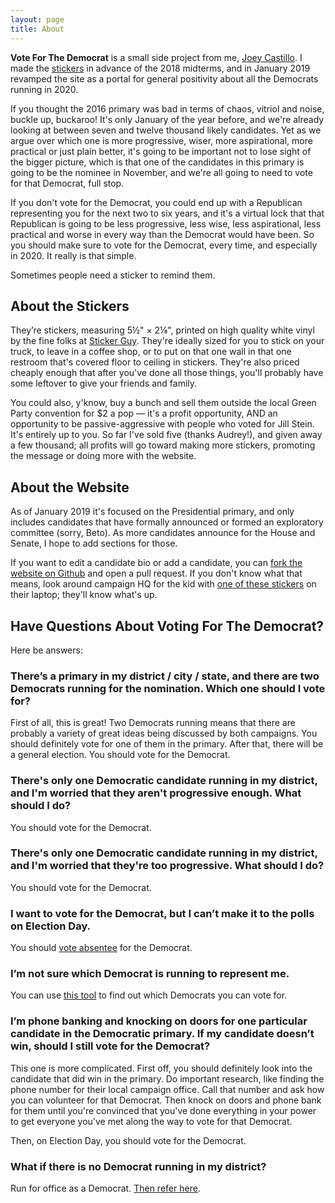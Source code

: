 ```yaml
---
layout: page
title: About
---
```

**Vote For The Democrat** is a small side project from me, [Joey Castillo](https://www.joeycastillo.com/). I made the [stickers](/stickers/) in advance of the 2018 midterms, and in January 2019 revamped the site as a portal for general positivity about all the Democrats running in 2020. 

If you thought the 2016 primary was bad in terms of chaos, vitriol and noise, buckle up, buckaroo! It's only January of the year before, and we're already looking at between seven and twelve thousand likely candidates. Yet as we argue over which one is more progressive, wiser, more aspirational, more practical or just plain better, it's going to be important not to lose sight of the bigger picture, which is that one of the candidates in this primary is going to be the nominee in November, and we're all going to need to vote for that Democrat, full stop.

If you don't vote for the Democrat, you could end up with a Republican representing you for the next two to six years, and it's a virtual lock that that Republican is going to be less progressive, less wise, less aspirational, less practical and worse in every way than the Democrat would have been. So you should make sure to vote for the Democrat, every time, and especially in 2020. It really is that simple.

Sometimes people need a sticker to remind them.

## About the Stickers

They’re stickers, measuring 5½" × 2⅛", printed on high quality white vinyl by the fine folks at [Sticker Guy](https://www.stickerguy.com). They're ideally sized for you to stick on your truck, to leave in a coffee shop, or to put on that one wall in that one restroom that's covered floor to ceiling in stickers. They're also priced cheaply enough that after you've done all those things, you'll probably have some leftover to give your friends and family. 

You could also, y'know, buy a bunch and sell them outside the local Green Party convention for $2 a pop — it's a profit opportunity, AND an opportunity to be passive-aggressive with people who voted for Jill Stein. It's entirely up to you. So far I've sold five (thanks Audrey!), and given away a few thousand; all profits will go toward making more stickers, promoting the message or doing more with the website. 

## About the Website

As of January 2019 it's focused on the Presidential primary, and only includes candidates that have formally announced or formed an exploratory committee (sorry, Beto). As more candidates announce for the House and Senate, I hope to add sections for those. 

If you want to edit a candidate bio or add a candidate, you can [fork the website on Github](https://github.com/voteforthedemocrat/voteforthedemocrat.github.io) and open a pull request. If you don't know what that means, look around campaign HQ for the kid with [one of these stickers](https://supporters.eff.org/shop/eff-sticker-pack) on their laptop; they'll know what's up. 

## Have Questions About Voting For The Democrat?

Here be answers:

### There’s a primary in my district / city / state, and there are two Democrats running for the nomination. Which one should I vote for?

First of all, this is great! Two Democrats running means that there are probably a variety of great ideas being discussed by both campaigns. You should definitely vote for one of them in the primary. After that, there will be a general election. You should vote for the Democrat.

### There's only one Democratic candidate running in my district, and I'm worried that they aren't progressive enough. What should I do?

You should vote for the Democrat.

### There's only one Democratic candidate running in my district, and I'm worried that they're too progressive. What should I do?

You should vote for the Democrat.

### I want to vote for the Democrat, but I can’t make it to the polls on Election Day.

You should [vote absentee](https://www.usa.gov/absentee-voting) for the Democrat.

### I’m not sure which Democrat is running to represent me.

You can use [this tool](https://www.usa.gov/election-office) to find out which Democrats you can vote for.

### I’m phone banking and knocking on doors for one particular candidate in the Democratic primary. If my candidate doesn’t win, should I still vote for the Democrat?

This one is more complicated. First off, you should definitely look into the candidate that did win in the primary. Do important research, like finding the phone number for their local campaign office. Call that number and ask how you can volunteer for that Democrat. Then knock on doors and phone bank for them until you're convinced that you've done everything in your power to get everyone you've met along the way to vote for that Democrat.

Then, on Election Day, you should vote for the Democrat.

### What if there is no Democrat running in my district?

Run for office as a Democrat. [Then refer here](http://www.voteforthedemocrat.org/).
